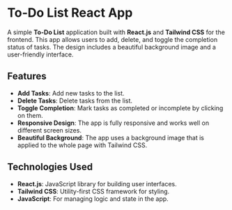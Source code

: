 # To-Do List React App

A simple **To-Do List** application built with **React.js** and **Tailwind CSS** for the frontend. This app allows users to add, delete, and toggle the completion status of tasks. The design includes a beautiful background image and a user-friendly interface.

## Features

- **Add Tasks**: Add new tasks to the list.
- **Delete Tasks**: Delete tasks from the list.
- **Toggle Completion**: Mark tasks as completed or incomplete by clicking on them.
- **Responsive Design**: The app is fully responsive and works well on different screen sizes.
- **Beautiful Background**: The app uses a background image that is applied to the whole page with Tailwind CSS.

## Technologies Used

- **React.js**: JavaScript library for building user interfaces.
- **Tailwind CSS**: Utility-first CSS framework for styling.
- **JavaScript**: For managing logic and state in the app.

